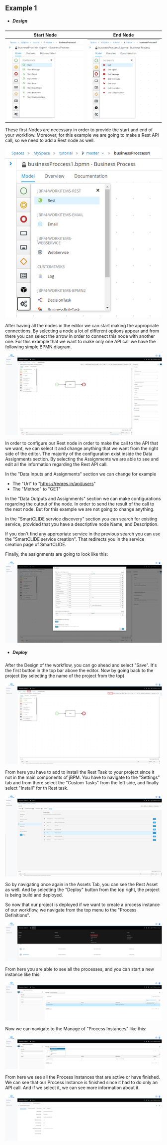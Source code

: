 ## Example 1
- ##### Design

|              Start Node               |              End Node               |
|:-------------------------------------:|:-----------------------------------:|
| ![img.png](images/img_start_node.png) | ![img.png](images/img_end_node.png) |

These first Nodes are necessary in order to provide the start and end of your workflow.
Moreover, for this example we are going to make a Rest API call, so we need to add a Rest node as well.

![img.png](images/img_rest_node.png)

After having all the nodes in the editor we can start making the appropriate connections.
By selecting a node a lot of different options appear and from there you can select the arrow in order to connect this node with another one.
For this example that we want to make only one API call we have the following simple BPMN diagram.

![img.png](images/img_workflow_1.png)

In order to configure our Rest node in order to make the call to the API that we want, we can select it and change anything that we want from the right side of the editor.
The majority of the configuration exist inside the Data Assignments section.
By selecting the Assignments we are able to see and edit all the information regarding the Rest API call.

In the "Data Inputs and Assignments" section we can change for example
- The "Url" to "https://reqres.in/api/users"
- The "Method" to "GET"

In the "Data Outputs and Assignments" section we can make configurations regarding the output of the node.
In order to send the result of the call to the next node. But for this example we are not going to change anything.

In the "SmartCLIDE service discovery" section you can search for existing service, provided that you have a descriptive node Name, and Description.

If you don't find any appropriate service in the previous search you can use the "SmartCLIDE service creation".
That redirects you in the service creation page of SmartCLIDE.

Finally, the assignments are going to look like this:

![img_1.png](images/img_assigments.png)

- ##### Deploy
After the Design of the workflow, you can go ahead and select "Save".
It's the first button in the top bar above the editor.
Now by going back to the project (by selecting the name of the project from the top)

![img.png](images/img_save_project.png)

From here you have to add to install the Rest Task to your project since it not in the main components of jBPM.
You have to navigate to the "Settings" tab and from there select the "Custom Tasks" from the left side, and finally select "Install" for th Rest task.

![img.png](images/img_install_rest.png)

So by navigating once again in the Assets Tab, you can see the Rest Asset as well.
And by selecting the "Deploy" button from the top right, the project is being build and deployed.

So now that our project is deployed if we want to create a process instance of our workflow, we navigate from the top menu to the "Process Definitions".

![img.png](images/img_toPD.png)

From here you are able to see all the processes, and you can start a new instance like this:

![img.png](images/img_PD_start.png)

Now we can navigate to the Manage of "Process Instances" like this:

![img.png](images/img_toPI.png)

From here we see all the Process Instances that are active or have finished.
We can see that our Process Instance is finished since it had to do only an API call.
And if we select it, we can see more information about it.

![img.png](images/img_PI_info.png)
